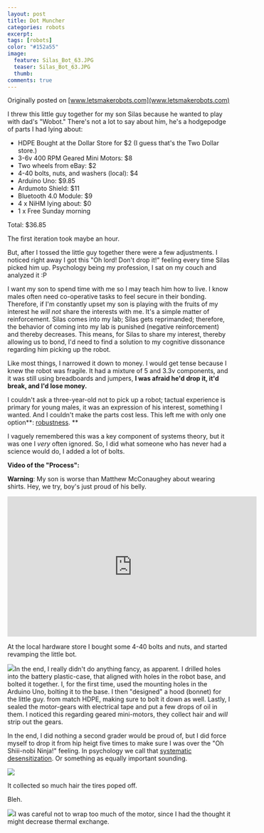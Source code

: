 ```yaml
---
layout: post
title: Dot Muncher
categories: robots
excerpt:
tags: [robots]
color: "#152a55"
image:
  feature: Silas_Bot_63.JPG
  teaser: Silas_Bot_63.JPG
  thumb:
comments: true
---
```


Originally posted on [www.letsmakerobots.com](www.letsmakerobots.com)

I threw this little guy together for my son Silas because he wanted to play with dad's "Wobot."  There's not a lot to say about him, he's a hodgepodge of parts I had lying about:

*   HDPE Bought at the Dollar Store for $2 (I guess that's the Two Dollar store.)
*   3-6v 400 RPM Geared Mini Motors: $8
*   Two wheels from eBay: $2
*   4-40 bolts, nuts, and washers (local): $4
*   Arduino Uno: $9.85
*   Ardumoto Shield: $11
*   Bluetooth 4.0 Module: $9
*   4 x NiHM lying about: $0
*   1 x Free Sunday morning

Total: $36.85

The first iteration took maybe an hour.

But, after I tossed the little guy together there were a few adjustments.  I noticed right away I got this "Oh lord! Don't drop it!" feeling every time Silas picked him up.  Psychology being my profession, I sat on my couch and analyzed it :P

I want my son to spend time with me so I may teach him how to live.  I know males often need co-operative tasks to feel secure in their bonding.  Therefore, if I'm constantly upset my son is playing with the fruits of my interest he _will not_ share the interests with me.  It's a simple matter of reinforcement.  Silas comes into my lab; Silas gets reprimanded; therefore, the behavior of coming into my lab is punished (negative reinforcement) and thereby decreases.  This means, for Silas to share my interest, thereby allowing us to bond, I'd need to find a solution to my cognitive dissonance regarding him picking up the robot.

Like most things, I narrowed it down to money.  I would get tense because I knew the robot was fragile.  It had a mixture of 5 and 3.3v components, and it was still using breadboards and jumpers, **I was afraid he'd drop it, it'd break, and I'd lose money.**

I couldn't ask a three-year-old not to pick up a robot; tactual experience is primary for young males, it was an expression of his interest, something I wanted.  And I couldn't make the parts cost less.  This left me with only one option**: [robustness](http://en.wikipedia.org/wiki/Structural_robustness).  **

I vaguely remembered this was a key component of systems theory, but it was one I _very_ often ignored.  So, I did what someone who has never had a science would do, I added a lot of bolts.

**Video of the "Process":**

**Warning**: My son is worse than Matthew McConaughey about wearing shirts.  Hey, we try, boy's just proud of his belly.

<div class="flex-video">
<iframe width="560" height="315" src="https://www.youtube.com/embed/Qrwr_evhUgg" frameborder="0" allowfullscreen></iframe>
</div>

At the local hardware store I bought some 4-40 bolts and nuts, and started revamping the little bot.

![](../../images/Silas_Bot.jpg)In the end, I really didn't do anything fancy, as apparent.  I drilled holes into the battery plastic-case, that aligned with holes in the robot base, and bolted it together.  I, for the first time, used the mounting holes in the Arduino Uno, bolting it to the base.  I then "designed" a hood (bonnet) for the little guy. from match HDPE, making sure to bolt it down as well.  Lastly, I sealed the motor-gears with electrical tape and put a few drops of oil in them.  I noticed this regarding geared mini-motors, they collect hair and _will_ strip out the gears.  

In the end, I did nothing a second grader would be proud of, but I did force myself to drop it from hip heigt five times to make sure I was over the "Oh Shiii-nobi Ninja!" feeling. In psychology we call that [systematic desensitization](http://en.wikipedia.org/wiki/Systematic_desensitization). Or something as equally important sounding.

![](../../images/IMG_0075.jpg)

It collected so much hair the tires poped off.

Bleh.

![](../../images/IMG_0048_2.jpg)I was careful not to wrap too much of the motor, since I had the thought it might decrease thermal exchange.
